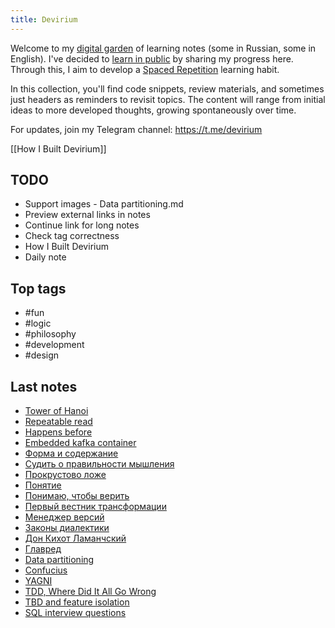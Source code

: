```yaml
---
title: Devirium
---
```


Welcome to my [digital garden](https://maggieappleton.com/garden-history) of learning notes (some in Russian, some in English). I've decided to [learn in public](https://dev.to/jbranchaud/how-i-learned-to-learn-in-public-2f4m) by sharing my progress here. Through this, I aim to develop a [Spaced Repetition](https://til.yenly.wtf/notes/spaced-repetition) learning habit.

In this collection, you'll find code snippets, review materials, and sometimes just headers as reminders to revisit topics. The content will range from initial ideas to more developed thoughts, growing spontaneously over time.

For updates, join my Telegram channel: https://t.me/devirium

[[How I Built Devirium]]

## TODO

- Support images - Data partitioning.md
- Preview external links in notes
- Continue link for long notes
- Check tag correctness
- How I Built Devirium
- Daily note

## Top tags
- #fun
- #logic
- #philosophy
- #development
- #design

## Last notes
- [Tower of Hanoi](2022/2022-09/Tower-of-Hanoi.md)
- [Repeatable read](2022/2022-09/Repeatable-read.md)
- [Happens before](2022/2022-09/Happens-before.md)
- [Embedded kafka container](2022/2022-09/Embedded-kafka-container.md)
- [Форма и содержание](2022/2022-09/Форма-и-содержание.md)
- [Судить о правильности мышления](2022/2022-09/Судить-о-правильности-мышления.md)
- [Прокрустово ложе](2022/2022-09/Прокрустово-ложе.md)
- [Понятие](2022/2022-09/Понятие.md)
- [Понимаю, чтобы верить](2022/2022-09/Понимаю,-чтобы-верить.md)
- [Первый вестник трансформации](2022/2022-09/Первый-вестник-трансформации.md)
- [Менеджер версий](2022/2022-09/Менеджер-версий.md)
- [Законы диалектики](2022/2022-09/Законы-диалектики.md)
- [Дон Кихот Ламанчский](2022/2022-09/Дон-Кихот-Ламанчский.md)
- [Главред](2022/2022-09/Главред.md)
- [Data partitioning](2022/2022-08/Data-partitioning.md)
- [Confucius](2022/2022-08/Confucius.md)
- [YAGNI](2022/2022-08/YAGNI.md)
- [TDD, Where Did It All Go Wrong](2022/2022-08/TDD,-Where-Did-It-All-Go-Wrong.md)
- [TBD and feature isolation](2022/2022-08/TBD-and-feature-isolation.md)
- [SQL interview questions](2022/2022-08/SQL-interview-questions.md)
